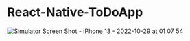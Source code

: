# React-Native-ToDoApp
![Simulator Screen Shot - iPhone 13 - 2022-10-29 at 01 07 54](https://user-images.githubusercontent.com/76534257/198740747-e80327d5-ef35-4474-b601-0767e2b6bc35.png)

